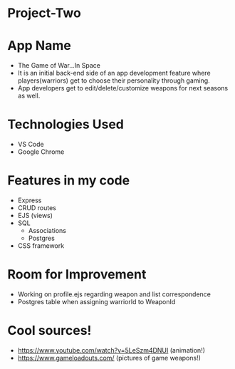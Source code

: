 # Project-Two

# App Name

- The Game of War...In Space
- It is an initial back-end side of an app development feature where players(warriors) get to choose their personality through gaming.
- App developers get to edit/delete/customize weapons for next seasons as well.

# Technologies Used

- VS Code
- Google Chrome

# Features in my code

- Express
- CRUD routes
- EJS (views)
- SQL
    - Associations 
    - Postgres
- CSS framework

# Room for Improvement 

- Working on profile.ejs regarding weapon and list correspondence
- Postgres table when assigning warriorId to WeaponId


# Cool sources!

- https://www.youtube.com/watch?v=5LeSzm4DNUI (animation!)
- https://www.gameloadouts.com/ (pictures of game weapons!)
